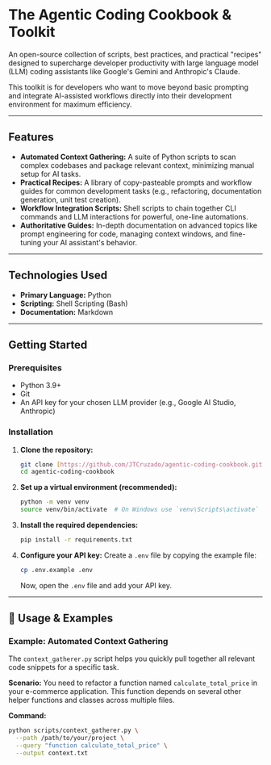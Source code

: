 # The Agentic Coding Cookbook & Toolkit 

An open-source collection of scripts, best practices, and practical "recipes" designed to supercharge developer productivity with large language model (LLM) coding assistants like Google's Gemini and Anthropic's Claude.

This toolkit is for developers who want to move beyond basic prompting and integrate AI-assisted workflows directly into their development environment for maximum efficiency.

---

##  Features

* **Automated Context Gathering:** A suite of Python scripts to scan complex codebases and package relevant context, minimizing manual setup for AI tasks.
* **Practical Recipes:** A library of copy-pasteable prompts and workflow guides for common development tasks (e.g., refactoring, documentation generation, unit test creation).
* **Workflow Integration Scripts:** Shell scripts to chain together CLI commands and LLM interactions for powerful, one-line automations.
* **Authoritative Guides:** In-depth documentation on advanced topics like prompt engineering for code, managing context windows, and fine-tuning your AI assistant's behavior.

---

##  Technologies Used

* **Primary Language:** Python
* **Scripting:** Shell Scripting (Bash)
* **Documentation:** Markdown

---

##  Getting Started

### Prerequisites

* Python 3.9+
* Git
* An API key for your chosen LLM provider (e.g., Google AI Studio, Anthropic)

### Installation

1.  **Clone the repository:**
    ```sh
    git clone [https://github.com/JTCruzado/agentic-coding-cookbook.git](https://github.com/JTCruzado/agentic-coding-cookbook.git)
    cd agentic-coding-cookbook
    ```

2.  **Set up a virtual environment (recommended):**
    ```sh
    python -m venv venv
    source venv/bin/activate  # On Windows use `venv\Scripts\activate`
    ```

3.  **Install the required dependencies:**
    ```sh
    pip install -r requirements.txt
    ```

4.  **Configure your API key:**
    Create a `.env` file by copying the example file:
    ```sh
    cp .env.example .env
    ```
    Now, open the `.env` file and add your API key.

---

## 📖 Usage & Examples

### Example: Automated Context Gathering

The `context_gatherer.py` script helps you quickly pull together all relevant code snippets for a specific task.

**Scenario:** You need to refactor a function named `calculate_total_price` in your e-commerce application. This function depends on several other helper functions and classes across multiple files.

**Command:**
```sh
python scripts/context_gatherer.py \
  --path /path/to/your/project \
  --query "function calculate_total_price" \
  --output context.txt
